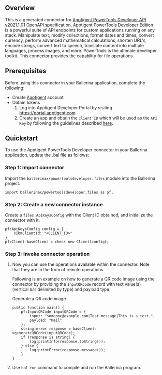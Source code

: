 ## Overview

This is a generated connector for [Apptigent PowerTools Developer API v2021.1.01](https://portal.apptigent.com/node/612) OpenAPI specification. 
Apptigent PowerTools Developer Edition is a powerful suite of API endpoints for custom applications running on any stack. 
Manipulate text, modify collections, format dates and times, convert currency, perform advanced mathematical calculations, shorten URL's, encode strings, convert text to speech, translate content into multiple languages, process images, and more. 
PowerTools is the ultimate developer toolkit. 
This connector provides the capability for file operations.

## Prerequisites

Before using this connector in your Ballerina application, complete the following:

* Create [Apptigent](https://portal.apptigent.com/user/register) account
* Obtain tokens
    1. Log into Apptigent Developer Portal by visiting https://portal.apptigent.com
    2. Create an app and obtain the `Client ID` which will be used as the `API Key` by following the guidelines described [here](https://portal.apptigent.com/start).
 
## Quickstart

To use the Apptigent PowerTools Developer connector in your Ballerina application, update the .bal file as follows:

### Step 1: Import connector
Import the `ballerinax/powertoolsdeveloper.files` module into the Ballerina project.
```ballerina
import ballerinax/powertoolsdeveloper.files as pf;
```

### Step 2: Create a new connector instance
Create a `files:ApiKeysConfig` with the Client ID obtained, and initialize the connector with it.
```ballerina
pf:ApiKeysConfig config = {
    xIbmClientId: "<CLIENT_ID>"
}
pf:Client baseClient = check new Client(config);
```

### Step 3: Invoke connector operation
1. Now you can use the operations available within the connector. Note that they are in the form of remote operations.

    Following is an example on how to generate a QR code image using the connector by providing the `InputQRCode` record with text value(s) (vertical bar delimited by type) and payload type.

    Generate a QR code image

    ```ballerina
    public function main() {
        pf:InputQRCode inputQRCode = {
            input: "someone@example.com|Test message|This is a test.",
            payload: "Mail"
        };
        string|error response = baseClient->generateQRCode(inputQRCode);
        if (response is string) {
            log:printInfo(response.toString());
        } else {
            log:printError(response.message());
        }
    }
    ``` 

2. Use `bal run` command to compile and run the Ballerina program. 

